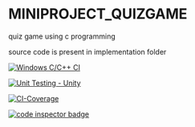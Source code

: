 # MINIPROJECT_QUIZGAME
quiz game using c programming


source code is present in implementation folder


[![Windows C/C++ CI](https://github.com/spoortinaik99/MINIPROJECT_QUIZGAME/actions/workflows/main.yml/badge.svg)](https://github.com/spoortinaik99/MINIPROJECT_QUIZGAME/actions/workflows/main.yml)

[![Unit Testing - Unity](https://github.com/spoortinaik99/MINIPROJECT_QUIZGAME/actions/workflows/unity.yml/badge.svg)](https://github.com/spoortinaik99/MINIPROJECT_QUIZGAME/actions/workflows/unity.yml)

[![CI-Coverage](https://github.com/spoortinaik99/MINIPROJECT_QUIZGAME/actions/workflows/code_coverage.yml/badge.svg)](https://github.com/spoortinaik99/MINIPROJECT_QUIZGAME/actions/workflows/code_coverage.yml)

<a href="https://frontend.code-inspector.com/public/user/github/spoortinaik99">
   <img src="https://code-inspector.com/public/badge/user/github/spoortinaik99?style=light" alt="code inspector badge" />
</a>
